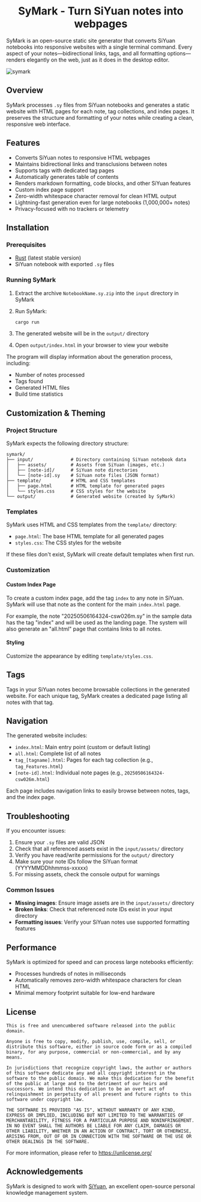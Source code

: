 <h1 align="center">SyMark - Turn SiYuan notes into webpages</h1>
SyMark is an open-source static site generator that converts SiYuan notebooks into responsive websites with a single terminal command. Every aspect of your notes—bidirectional links, tags, and all formatting options—renders elegantly on the web, just as it does in the desktop editor.

![symark](https://github.com/user-attachments/assets/5e5eedc5-412e-4635-a768-64d46e86b75e)

## Overview

SyMark processes `.sy` files from SiYuan notebooks and generates a static website with HTML pages for each note, tag collections, and index pages. It preserves the structure and formatting of your notes while creating a clean, responsive web interface.

## Features

- Converts SiYuan notes to responsive HTML webpages
- Maintains bidirectional links and transclusions between notes
- Supports tags with dedicated tag pages
- Automatically generates table of contents
- Renders markdown formatting, code blocks, and other SiYuan features
- Custom index page support
- Zero-width whitespace character removal for clean HTML output
- Lightning-fast generation even for large notebooks (1,000,000+ notes)
- Privacy-focused with no trackers or telemetry

## Installation

### Prerequisites

- [Rust](https://www.rust-lang.org/tools/install) (latest stable version)
- SiYuan notebook with exported `.sy` files

### Running SyMark

1. Extract the archive `NotebookName.sy.zip` into the `input` directory in SyMark
2. Run SyMark:
   ```sh
   cargo run
   ```

3. The generated website will be in the `output/` directory
4. Open `output/index.html` in your browser to view your website

The program will display information about the generation process, including:
- Number of notes processed
- Tags found
- Generated HTML files
- Build time statistics

## Customization & Theming

### Project Structure

SyMark expects the following directory structure:

```
symark/
├── input/              # Directory containing SiYuan notebook data
│   ├── assets/         # Assets from SiYuan (images, etc.)
│   ├── [note-id]/      # SiYuan note directories
│   └── [note-id].sy    # SiYuan note files (JSON format)
├── template/           # HTML and CSS templates
│   ├── page.html       # HTML template for generated pages
│   └── styles.css      # CSS styles for the website
└── output/             # Generated website (created by SyMark)
```

### Templates

SyMark uses HTML and CSS templates from the `template/` directory:

- `page.html`: The base HTML template for all generated pages
- `styles.css`: The CSS styles for the website

If these files don't exist, SyMark will create default templates when first run.

### Customization

#### Custom Index Page

To create a custom index page, add the tag `index` to any note in SiYuan. SyMark will use that note as the content for the main `index.html` page.

For example, the note "20250506164324-csw026m.sy" in the sample data has the tag "index" and will be used as the landing page. The system will also generate an "all.html" page that contains links to all notes.

#### Styling

Customize the appearance by editing `template/styles.css`.

## Tags

Tags in your SiYuan notes become browsable collections in the generated website. For each unique tag, SyMark creates a dedicated page listing all notes with that tag.

## Navigation

The generated website includes:

- `index.html`: Main entry point (custom or default listing)
- `all.html`: Complete list of all notes
- `tag_[tagname].html`: Pages for each tag collection (e.g., `tag_Features.html`)
- `[note-id].html`: Individual note pages (e.g., `20250506164324-csw026m.html`)

Each page includes navigation links to easily browse between notes, tags, and the index page.

## Troubleshooting

If you encounter issues:

1. Ensure your `.sy` files are valid JSON
2. Check that all referenced assets exist in the `input/assets/` directory
3. Verify you have read/write permissions for the `output/` directory
4. Make sure your note IDs follow the SiYuan format (YYYYMMDDhhmmss-xxxxx)
5. For missing assets, check the console output for warnings

### Common Issues

- **Missing images**: Ensure image assets are in the `input/assets/` directory
- **Broken links**: Check that referenced note IDs exist in your input directory
- **Formatting issues**: Verify your SiYuan notes use supported formatting features

## Performance

SyMark is optimized for speed and can process large notebooks efficiently:
- Processes hundreds of notes in milliseconds
- Automatically removes zero-width whitespace characters for clean HTML
- Minimal memory footprint suitable for low-end hardware

## License
```
This is free and unencumbered software released into the public domain.

Anyone is free to copy, modify, publish, use, compile, sell, or
distribute this software, either in source code form or as a compiled
binary, for any purpose, commercial or non-commercial, and by any
means.

In jurisdictions that recognize copyright laws, the author or authors
of this software dedicate any and all copyright interest in the
software to the public domain. We make this dedication for the benefit
of the public at large and to the detriment of our heirs and
successors. We intend this dedication to be an overt act of
relinquishment in perpetuity of all present and future rights to this
software under copyright law.

THE SOFTWARE IS PROVIDED "AS IS", WITHOUT WARRANTY OF ANY KIND,
EXPRESS OR IMPLIED, INCLUDING BUT NOT LIMITED TO THE WARRANTIES OF
MERCHANTABILITY, FITNESS FOR A PARTICULAR PURPOSE AND NONINFRINGEMENT.
IN NO EVENT SHALL THE AUTHORS BE LIABLE FOR ANY CLAIM, DAMAGES OR
OTHER LIABILITY, WHETHER IN AN ACTION OF CONTRACT, TORT OR OTHERWISE,
ARISING FROM, OUT OF OR IN CONNECTION WITH THE SOFTWARE OR THE USE OR
OTHER DEALINGS IN THE SOFTWARE.
```
For more information, please refer to <https://unlicense.org/>

## Acknowledgements

SyMark is designed to work with [SiYuan](https://github.com/siyuan-note/siyuan), an excellent open-source personal knowledge management system.
